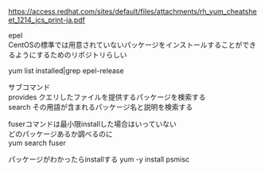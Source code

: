 
https://access.redhat.com/sites/default/files/attachments/rh_yum_cheatsheet_1214_jcs_print-ja.pdf  


epel  
CentOSの標準では用意されていないパッケージをインストールすることができるようにするためのリポジトリらしい  

yum list installed|grep epel-release  




サブコマンド   
provides クエリしたファイルを提供するパッケージを検索する  
search その用語が含まれるパッケージ名と説明を検索する  


fuserコマンドは最小限installした場合はいっていない  
どのパッケージあるか調べるのに  
yum search fuser 

パッケージがわかったらinstallする
yum -y install psmisc  

